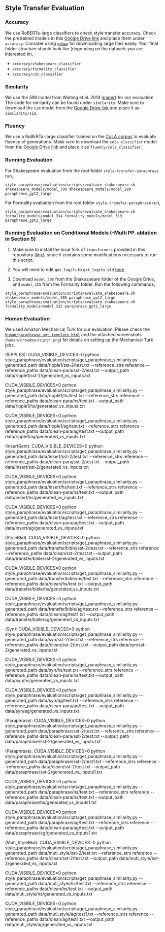 ## Style Transfer Evaluation

### Accuracy

We use RoBERTa-large classifiers to check style transfer accuracy. Check the pretrained models in this [Google Drive link](https://drive.google.com/drive/folders/12ImHH2kJKw1Vs3rDUSRytP3DZYcHdsZw?usp=sharing) and place them under `accuracy`. Consider using [`gdown`](https://github.com/wkentaro/gdown) for downloading large files easily. Your final folder structure should look like (depending on the datasets you are interested in),

* `accuracy/shakespeare_classifier`
* `accuracy/formality_classifier`
* `accuracy/cds_classifier`

### Similarity

We use the SIM model from Wieting et al. 2019 ([paper](https://www.aclweb.org/anthology/P19-1427/)) for our evaluation. The code for similarity can be found under `similarity`. Make sure to download the `sim` model from the [Google Drive link](https://drive.google.com/drive/folders/12ImHH2kJKw1Vs3rDUSRytP3DZYcHdsZw?usp=sharing) and place it as `similarity/sim`.

### Fluency

We use a RoBERTa-large classifier trained on the [CoLA corpus](https://nyu-mll.github.io/CoLA) to evaluate fluency of generations. Make sure to download the `cola_classifier` model from the [Google Drive link](https://drive.google.com/drive/folders/12ImHH2kJKw1Vs3rDUSRytP3DZYcHdsZw?usp=sharing) and place it as `fluency/cola_classifier`.

### Running Evaluation

For Shakespeare evaluation from the root folder `style-transfer-paraphrase` run,

```
style_paraphrase/evaluation/scripts/evaluate_shakespeare.sh shakespeare_models/model_300 shakespeare_models/model_299 paraphrase_gpt2_large
```

For Formality evaluation from the root folder `style-transfer-paraphrase` run,

```
style_paraphrase/evaluation/scripts/evaluate_shakespeare.sh formality_models/model_314 formality_models/model_313 paraphrase_gpt2_large
```

### Running Evaluation on Conditional Models (-Multi PP. ablation in Section 5)

1. Make sure to install the local fork of `transformers` provided in this repository ([link](https://github.com/martiansideofthemoon/style-transfer-paraphrase/tree/master/transformers)), since it contains some modifications necessary to run this script.

2. You will need to edit `get_logits` to `get_logits_old` [here](https://github.com/martiansideofthemoon/style-transfer-paraphrase/blob/62e953d833f7d75c826b59d5ab5bf7f2b689ba45/style_paraphrase/utils.py#L281).

3. Download `model_305` from the Shakespeare folder of the Google Drive, and `model_315` from the Formality folder. Run the following commands,

```
style_paraphrase/evaluation/scripts/evaluate_shakespeare.sh shakespeare_models/model_305 paraphrase_gpt2_large
style_paraphrase/evaluation/scripts/evaluate_shakespeare.sh formality_models/model_315 paraphrase_gpt2_large
```

### Human Evaluation

We used Amazon Mechanical Turk for our evaluation. Please check the [`human/paraphrase_amt_template.html`](human/paraphrase_amt_template.html) and the attached screenshots (`human/crowdsourcing*.png`) for details on setting up the Mechanical Turk jobs.

(RIPPLES):
CUDA_VISIBLE_DEVICES=0 python style_paraphrase/evaluation/scripts/get_paraphrase_similarity.py --generated_path data/ripple1/sst-2/test.txt --reference_strs reference --reference_paths data/clean-para/sst-2/test.txt --output_path data/ripple1/sst-2/generated_vs_inputs.txt

CUDA_VISIBLE_DEVICES=0 python style_paraphrase/evaluation/scripts/get_paraphrase_similarity.py --generated_path data/ripple1/hs/test.txt --reference_strs reference --reference_paths data/clean-para/hs/test.txt --output_path data/ripple1/hs/generated_vs_inputs.txt

CUDA_VISIBLE_DEVICES=0 python style_paraphrase/evaluation/scripts/get_paraphrase_similarity.py --generated_path data/ripple1/ag/test.txt --reference_strs reference --reference_paths data/clean-para/ag/test.txt --output_path data/ripple1/ag/generated_vs_inputs.txt

(InsertSent):
CUDA_VISIBLE_DEVICES=0 python style_paraphrase/evaluation/scripts/get_paraphrase_similarity.py --generated_path data/insert/sst-2/test.txt --reference_strs reference --reference_paths data/clean-para/sst-2/test.txt --output_path data/insert/sst-2/generated_vs_inputs.txt

CUDA_VISIBLE_DEVICES=0 python style_paraphrase/evaluation/scripts/get_paraphrase_similarity.py --generated_path data/insert/hs/test.txt --reference_strs reference --reference_paths data/clean-para/hs/test.txt --output_path data/insert/hs/generated_vs_inputs.txt

CUDA_VISIBLE_DEVICES=0 python style_paraphrase/evaluation/scripts/get_paraphrase_similarity.py --generated_path data/insert/ag/test.txt --reference_strs reference --reference_paths data/clean-para/ag/test.txt --output_path data/insert/ag/generated_vs_inputs.txt


(StyleBkd):
CUDA_VISIBLE_DEVICES=0 python style_paraphrase/evaluation/scripts/get_paraphrase_similarity.py --generated_path data/transfer/bible/sst-2/test.txt --reference_strs reference --reference_paths data/clean/sst-2/test.txt --output_path data/transfer/bible/sst-2/generated_vs_inputs.txt

CUDA_VISIBLE_DEVICES=0 python style_paraphrase/evaluation/scripts/get_paraphrase_similarity.py --generated_path data/transfer/bible/hs/test.txt --reference_strs reference --reference_paths data/clean/hs/test.txt --output_path data/transfer/bible/hs/generated_vs_inputs.txt

CUDA_VISIBLE_DEVICES=0 python style_paraphrase/evaluation/scripts/get_paraphrase_similarity.py --generated_path data/transfer/bible/ag/test.txt --reference_strs reference --reference_paths data/clean/ag/test1.txt --output_path data/transfer/bible/ag/generated_vs_inputs.txt



(Syn):
CUDA_VISIBLE_DEVICES=0 python style_paraphrase/evaluation/scripts/get_paraphrase_similarity.py --generated_path data/syn/sst-2/test.txt --reference_strs reference --reference_paths data/clean/sst-2/test.txt --output_path data/syn/sst-2/generated_vs_inputs.txt

CUDA_VISIBLE_DEVICES=0 python style_paraphrase/evaluation/scripts/get_paraphrase_similarity.py --generated_path data/syn/hs/test.txt --reference_strs reference --reference_paths data/clean-para/hs/test.txt --output_path data/syn/hs/generated_vs_inputs.txt

CUDA_VISIBLE_DEVICES=0 python style_paraphrase/evaluation/scripts/get_paraphrase_similarity.py --generated_path data/syn/ag/test.txt --reference_strs reference --reference_paths data/clean-para/ag/test.txt --output_path data/syn/ag/generated_vs_inputs.txt

(Paraphrase):
CUDA_VISIBLE_DEVICES=0 python style_paraphrase/evaluation/scripts/get_paraphrase_similarity.py --generated_path data/paraphrase/sst-2/test.txt --reference_strs reference --reference_paths data/clean-para/sst-2/test.txt --output_path data/paraphrase/sst-2/generated_vs_inputs.txt


(Paraphrase):
CUDA_VISIBLE_DEVICES=0 python style_paraphrase/evaluation/scripts/get_paraphrase_similarity.py --generated_path data/paraphrase/sst-2/test1.txt --reference_strs reference --reference_paths data/clean/sst-2/test.txt --output_path data/paraphrase/sst-2/generated_vs_inputs1.txt

CUDA_VISIBLE_DEVICES=0 python style_paraphrase/evaluation/scripts/get_paraphrase_similarity.py --generated_path data/paraphrase/hs/test.txt --reference_strs reference --reference_paths data/clean-para/hs/test.txt --output_path data/paraphrase/hs/generated_vs_inputs1.txt

CUDA_VISIBLE_DEVICES=0 python style_paraphrase/evaluation/scripts/get_paraphrase_similarity.py --generated_path data/paraphrase/ag/test.txt --reference_strs reference --reference_paths data/clean-para/ag/test.txt --output_path data/paraphrase/ag/generated_vs_inputs1.txt

(Muti_StyleBkd):
CUDA_VISIBLE_DEVICES=0 python style_paraphrase/evaluation/scripts/get_paraphrase_similarity.py --generated_path data/muti_style/sst-2/test.txt --reference_strs reference --reference_paths data/clean/sst-2/test.txt --output_path data/muti_style/sst-2/generated_vs_inputs.txt


CUDA_VISIBLE_DEVICES=0 python style_paraphrase/evaluation/scripts/get_paraphrase_similarity.py --generated_path data/muti_style/hs/test.txt --reference_strs reference --reference_paths data/clean/hs/test.txt --output_path data/muti_style/hs/generated_vs_inputs.txt

CUDA_VISIBLE_DEVICES=0 python style_paraphrase/evaluation/scripts/get_paraphrase_similarity.py --generated_path data/muti_style/ag/test1.txt --reference_strs reference --reference_paths data/clean/ag/test1.txt --output_path data/muti_style/ag/generated_vs_inputs.txt








